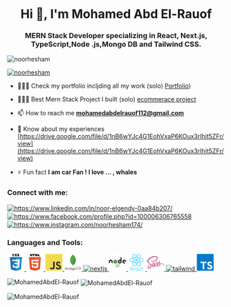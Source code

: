 <h1 align="center">Hi 👋, I'm Mohamed Abd El-Rauof</h1>
<h3 align="center">MERN Stack Developer specializing in React, Next.js, TypeScript,Node .js,Mongo DB and Tailwind CSS.</h3>

<p align="left"> <img src="https://komarev.com/ghpvc/?username=noorhesham&label=Profile%20views&color=0e75b6&style=flat" alt="noorhesham" /> </p>

<p align="left"> <a href="https://github.com/ryo-ma/github-profile-trophy"><img src="https://github-profile-trophy.vercel.app/?username=noorhesham" alt="noorhesham" /></a> </p>

- 🚀👩‍🚀 Check my portfolio incljding all my work  (solo) [Portfolio](https://developer-moraouf.vercel.app/))
- 🚀👩‍🚀 Best Mern Stack Project I built (solo) [ecommerace project](https://e-commerce-platform-website.netlify.app/)

- 📫 How to reach me **mohamedabdelrauof112@gmail.com**

- 📄 Know about my experiences [https://drive.google.com/file/d/1nB6wYJc4G1EohVxaP6KOux3rIhit5ZFr/view](https://drive.google.com/file/d/1nB6wYJc4G1EohVxaP6KOux3rIhit5ZFr/view)

- ⚡ Fun fact **I am car Fan ! I love ... , whales**

<h3 align="left">Connect with me:</h3>
<p align="left">
<a href="https://www.linkedin.com/in/mohamed-abd-el-raouf-6b5b3b235/" target="blank"><img align="center" src="https://raw.githubusercontent.com/rahuldkjain/github-profile-readme-generator/master/src/images/icons/Social/linked-in-alt.svg" alt="https://www.linkedin.com/in/noor-elgendy-0aa84b207/" height="30" width="40" /></a>
<a href="https://www.facebook.com/profile.php?id=100040578035349" target="blank"><img align="center" src="https://raw.githubusercontent.com/rahuldkjain/github-profile-readme-generator/master/src/images/icons/Social/facebook.svg" alt="https://www.facebook.com/profile.php?id=100006306765558" height="30" width="40" /></a>
<a href="https://www.instagram.com/mohamed.abdelrauoff" target="blank"><img align="center" src="https://raw.githubusercontent.com/rahuldkjain/github-profile-readme-generator/master/src/images/icons/Social/instagram.svg" alt="https://www.instagram.com/noorhesham174/" height="30" width="40" /></a>
</p>

<h3 align="left">Languages and Tools:</h3>
<p align="left"> <a href="https://www.w3schools.com/css/" target="_blank" rel="noreferrer"> <img src="https://raw.githubusercontent.com/devicons/devicon/master/icons/css3/css3-original-wordmark.svg" alt="css3" width="40" height="40"/> </a> <a href="https://www.w3.org/html/" target="_blank" rel="noreferrer"> <img src="https://raw.githubusercontent.com/devicons/devicon/master/icons/html5/html5-original-wordmark.svg" alt="html5" width="40" height="40"/> </a> <a href="https://developer.mozilla.org/en-US/docs/Web/JavaScript" target="_blank" rel="noreferrer"> <img src="https://raw.githubusercontent.com/devicons/devicon/master/icons/javascript/javascript-original.svg" alt="javascript" width="40" height="40"/> </a> <a href="https://www.mongodb.com/" target="_blank" rel="noreferrer"> <img src="https://raw.githubusercontent.com/devicons/devicon/master/icons/mongodb/mongodb-original-wordmark.svg" alt="mongodb" width="40" height="40"/> </a> <a href="https://nextjs.org/" target="_blank" rel="noreferrer"> <img src="https://cdn.worldvectorlogo.com/logos/nextjs-2.svg" alt="nextjs" width="40" height="40"/> </a> <a href="https://nodejs.org" target="_blank" rel="noreferrer"> <img src="https://raw.githubusercontent.com/devicons/devicon/master/icons/nodejs/nodejs-original-wordmark.svg" alt="nodejs" width="40" height="40"/> </a> <a href="https://reactjs.org/" target="_blank" rel="noreferrer"> <img src="https://raw.githubusercontent.com/devicons/devicon/master/icons/react/react-original-wordmark.svg" alt="react" width="40" height="40"/> </a> <a href="https://sass-lang.com" target="_blank" rel="noreferrer"> <img src="https://raw.githubusercontent.com/devicons/devicon/master/icons/sass/sass-original.svg" alt="sass" width="40" height="40"/> </a> <a href="https://tailwindcss.com/" target="_blank" rel="noreferrer"> <img src="https://www.vectorlogo.zone/logos/tailwindcss/tailwindcss-icon.svg" alt="tailwind" width="40" height="40"/> </a> <a href="https://www.typescriptlang.org/" target="_blank" rel="noreferrer"> <img src="https://raw.githubusercontent.com/devicons/devicon/master/icons/typescript/typescript-original.svg" alt="typescript" width="40" height="40"/> </a> </p>

<p><img align="left" src="https://github-readme-stats.vercel.app/api/top-langs?username=MohamedAbdEl-Rauof&show_icons=true&locale=en&layout=compact" alt="MohamedAbdEl-Rauof" /></p>

<p>&nbsp;<img align="center" src="https://github-readme-stats.vercel.app/api?username=MohamedAbdEl-Rauof&show_icons=true&locale=en" alt="MohamedAbdEl-Rauof" /></p>

<p><img align="center" src="https://github-readme-streak-stats.herokuapp.com/?user=MohamedAbdEl-Rauof&" alt="MohamedAbdEl-Rauof" /></p>


